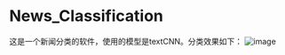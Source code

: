 # News_Classification

这是一个新闻分类的软件，使用的模型是textCNN。分类效果如下：
![image](https://user-images.githubusercontent.com/76056473/224910640-c3673c43-d466-47fe-a6ab-3c8bfb16af18.png)
